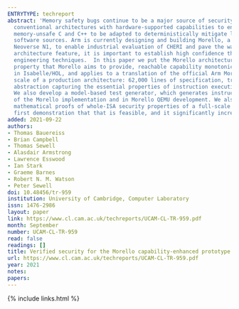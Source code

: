 ```yaml
---
ENTRYTYPE: techreport
abstract: 'Memory safety bugs continue to be a major source of security vulnerabilities in our critical infrastructure. The CHERI project has proposed extending
  conventional architectures with hardware-supported capabilities to enable fine-grained memory protection and scalable compartmentalisation, allowing historically
  memory-unsafe C and C++ to be adapted to deterministically mitigate large classes of vulnerabilities, while requiring only minor changes to existing system
  software sources. Arm is currently designing and building Morello, a CHERI-enabled prototype architecture, processor, SoC, and board, extending the high-performance
  Neoverse N1, to enable industrial evaluation of CHERI and pave the way for potential mass-market adoption. However, for such a major new security-oriented
  architecture feature, it is important to establish high confidence that it does provide the protections it intends to, and that cannot be done with conventional
  engineering techniques.  In this paper we put the Morello architecture on a solid mathematical footing from the outset. We define the fundamental security
  property that Morello aims to provide, reachable capability monotonicity, and prove that the architecture definition satisfies it. This proof is mechanised
  in Isabelle/HOL, and applies to a translation of the official Arm Morello specification into Isabelle. The main challenge is handling the complexity and
  scale of a production architecture: 62,000 lines of specification, translated to 210,000 lines of Isabelle. We do so by factoring the proof via a narrow
  abstraction capturing the essential properties of instruction execution in an arbitrary CHERI ISA, expressed above a monadic intra-instruction semantics.
  We also develop a model-based test generator, which generates instruction-sequence tests that give good specification coverage, used in early testing
  of the Morello implementation and in Morello QEMU development. We also use Arm''s internal test suite to validate our internal model.  This gives us machine-checked
  mathematical proofs of whole-ISA security properties of a full-scale industry architecture, at design-time. To the best of our knowledge, this is the
  first demonstration that that is feasible, and it significantly increases confidence in Morello.'
added: 2021-09-22
authors:
- Thomas Bauereiss
- Brian Campbell
- Thomas Sewell
- Alasdair Armstrong
- Lawrence Esswood
- Ian Stark
- Graeme Barnes
- Robert N. M. Watson
- Peter Sewell
doi: 10.48456/tr-959
institution: University of Cambridge, Computer Laboratory
issn: 1476-2986
layout: paper
link: https://www.cl.cam.ac.uk/techreports/UCAM-CL-TR-959.pdf
month: September
number: UCAM-CL-TR-959
read: false
readings: []
title: Verified security for the Morello capability-enhanced prototype Arm architecture
url: https://www.cl.cam.ac.uk/techreports/UCAM-CL-TR-959.pdf
year: 2021
notes:
papers:
---
```

{% include links.html %}
